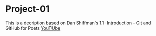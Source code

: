 # Project-01
This is a decription based on Dan Shiffman's 1.1: Introduction - Git and GitHub for Poets [YouTUbe](t.ly/yDNeG)
